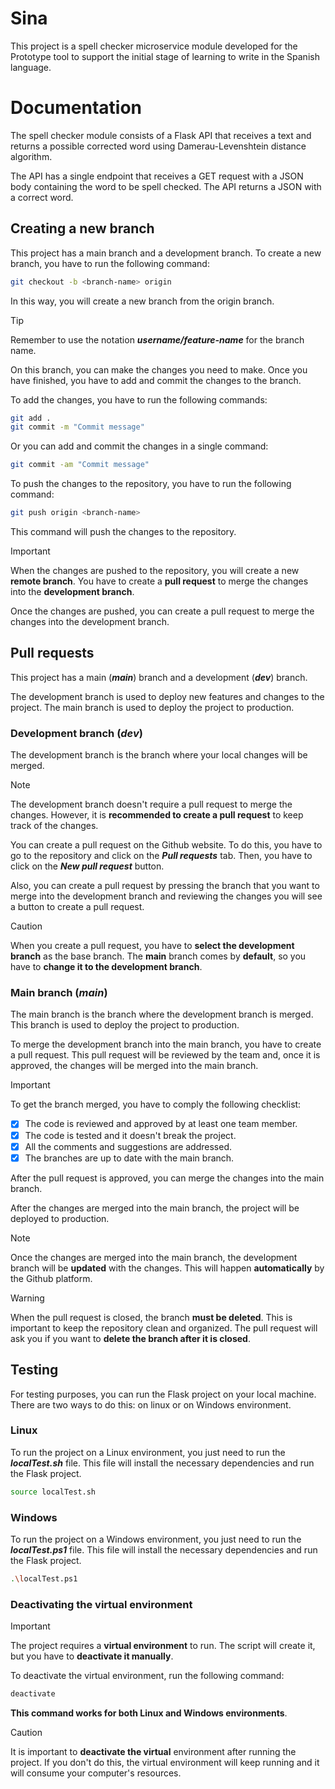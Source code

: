 # Sina

This project is a spell checker microservice module developed for the Prototype tool to support the initial stage of learning to write in the Spanish language.

# Documentation

The spell checker module consists of a Flask API that receives a text and returns a possible corrected word using Damerau-Levenshtein distance algorithm.

The API has a single endpoint that receives a GET request with a JSON body containing the word to be spell checked. The API returns a JSON with a correct word.

## Creating a new branch

This project has a main branch and a development branch. To create a new branch, you have to run the following command:

```bash
git checkout -b <branch-name> origin
```

In this way, you will create a new branch from the origin branch.

> [!TIP]
> Remember to use the notation ***username/feature-name*** for the branch name.

On this branch, you can make the changes you need to make. Once you have finished, you have to add and commit the changes to the branch.

To add the changes, you have to run the following commands:

```bash
git add .
git commit -m "Commit message"
```

Or you can add and commit the changes in a single command:

```bash
git commit -am "Commit message"
```

To push the changes to the repository, you have to run the following command:

```bash
git push origin <branch-name>
```

This command will push the changes to the repository. 

> [!IMPORTANT]
> When the changes are pushed to the repository, you will create a new **remote branch**. You have to create a **pull request** to merge the changes into the **development branch**.

Once the changes are pushed, you can create a pull request to merge the changes into the development branch.

## Pull requests

This project has a main (***main***) branch and a development (***dev***) branch.

The development branch is used to deploy new features and changes to the project. The main branch is used to deploy the project to production.

### Development branch (***dev***)

The development branch is the branch where your local changes will be merged. 

> [!NOTE]
> The development branch doesn't require a pull request to merge the changes. However, it is **recommended to create a pull request** to keep track of the changes.

You can create a pull request on the Github website. To do this, you have to go to the repository and click on the ***Pull requests*** tab. Then, you have to click on the ***New pull request*** button.

Also, you can create a pull request by pressing the branch that you want to merge into the development branch and reviewing the changes you will see a button to create a pull request.

> [!CAUTION]
> When you create a pull request, you have to **select the development branch** as the base branch. The **main** branch comes by **default**, so you have to **change it to the development branch**.

### Main branch (***main***)

The main branch is the branch where the development branch is merged. This branch is used to deploy the project to production.

To merge the development branch into the main branch, you have to create a pull request. This pull request will be reviewed by the team and, once it is approved, the changes will be merged into the main branch.

> [!IMPORTANT]
> To get the branch merged, you have to comply the following checklist:
> - [x] The code is reviewed and approved by at least one team member.
> - [x] The code is tested and it doesn't break the project.
> - [x] All the comments and suggestions are addressed.
> - [x] The branches are up to date with the main branch.

After the pull request is approved, you can merge the changes into the main branch.

After the changes are merged into the main branch, the project will be deployed to production.

> [!NOTE]
> Once the changes are merged into the main branch, the development branch will be **updated** with the changes. This will happen **automatically** by the Github platform.

> [!WARNING]
> When the pull request is closed, the branch **must be deleted**. This is important to keep the repository clean and organized. The pull request will ask you if you want to **delete the branch after it is closed**.

## Testing

For testing purposes, you can run the Flask project on your local machine. There are two ways to do this: on linux or on Windows environment.

### Linux

To run the project on a Linux environment, you just need to run the ***localTest.sh*** file. This file will install the necessary dependencies and run the Flask project.

```bash
source localTest.sh
```
### Windows

To run the project on a Windows environment, you just need to run the ***localTest.ps1*** file. This file will install the necessary dependencies and run the Flask project.

```bash
.\localTest.ps1
```

### Deactivating the virtual environment

> [!IMPORTANT]
> The project requires a **virtual environment** to run. The script will create it, but you have to **deactivate it manually**.
>
> To deactivate the virtual environment, run the following command:
> ```bash
> deactivate
> ```
> **This command works for both Linux and Windows environments**.

> [!CAUTION]
> It is important to **deactivate the virtual** environment after running the project. If you don't do this, the virtual environment will keep running and it will consume your computer's resources.
